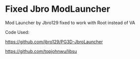 # Fixed Jbro ModLauncher
 Mod Launcher by Jbro129 fixed to work with Root instead of VA
 
 Code Used:
 
 https://github.com/jbro129/PG3D-JbroLauncher
 
 https://github.com/topjohnwu/libsu
